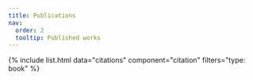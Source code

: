 ```yaml
---
title: Publications
nav:
  order: 2
  tooltip: Published works
---
```


{% include list.html data="citations" component="citation" filters="type: book" %}


